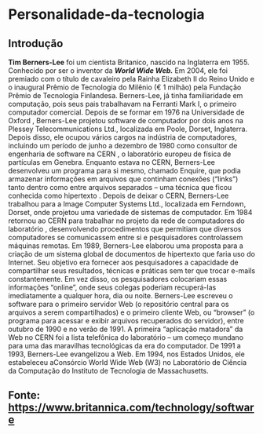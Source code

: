 # Personalidade-da-tecnologia
## Introdução
**Tim Berners-Lee** foi um cientista Britanico, nascido na Inglaterra em 1955. Conhecido por ser o inventor da **_World Wide Web._**
Em 2004, ele foi premiado com o título de cavaleiro pela Rainha Elizabeth II do Reino Unido e o inaugural Prêmio de Tecnologia do Milênio (€ 1 milhão) pela Fundação Prêmio de Tecnologia Finlandesa. Berners-Lee, já tinha familiaridade em computação, pois seus pais trabalhavam na Ferranti Mark I, o primeiro computador comercial.
Depois de se formar em 1976 na Universidade de Oxford , Berners-Lee projetou software de computador por dois anos na Plessey Telecommunications Ltd., localizada em Poole, Dorset, Inglaterra. Depois disso, ele ocupou vários cargos na indústria de computadores, incluindo um período de junho a dezembro de 1980 como consultor de engenharia de software na CERN , o laboratório europeu de física de partículas em Genebra. 
Enquanto estava no CERN, Berners-Lee desenvolveu um programa para si mesmo, chamado Enquire, que podia armazenar informações em arquivos que continham conexões (“links”) tanto dentro como entre arquivos separados – uma técnica que ficou conhecida como hipertexto . Depois de deixar o CERN, Berners-Lee trabalhou para a Image Computer Systems Ltd., localizada em Ferndown, Dorset, onde projetou uma variedade de sistemas de computador. Em 1984 retornou ao CERN para trabalhar no projeto da rede de computadores do laboratório , desenvolvendo procedimentos que permitiam que diversos computadores se comunicassem entre si e pesquisadores controlassem máquinas remotas.
Em 1989, Berners-Lee elaborou uma proposta para a criação de um sistema global de documentos de hipertexto que faria uso do Internet. Seu objetivo era fornecer aos pesquisadores a capacidade de compartilhar seus resultados, técnicas e práticas sem ter que trocar e-mails constantemente. Em vez disso, os pesquisadores colocariam essas informações “online”, onde seus colegas poderiam recuperá-las imediatamente a qualquer hora, dia ou noite. Berners-Lee escreveu o software para o primeiro servidor Web (o repositório central para os arquivos a serem compartilhados) e o primeiro cliente Web, ou “browser” (o programa para acessar e exibir arquivos recuperados do servidor), entre outubro de 1990 e no verão de 1991. A primeira “aplicação matadora” da Web no CERN foi a lista telefônica do laboratório – um começo mundano para uma das maravilhas tecnológicas da era do computador. De 1991 a 1993, Berners-Lee evangelizou a Web. Em 1994, nos Estados Unidos, ele estabeleceu aConsórcio World Wide Web (W3) no Laboratório de Ciência da Computação do Instituto de Tecnologia de Massachusetts.
## Fonte: <https://www.britannica.com/technology/software> 
